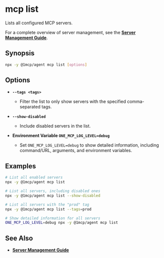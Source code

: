# mcp list

Lists all configured MCP servers.

For a complete overview of server management, see the **[Server Management Guide](../../guide/essentials/server-management)**.

## Synopsis

```bash
npx -y @1mcp/agent mcp list [options]
```

## Options

- **`--tags <tags>`**
  - Filter the list to only show servers with the specified comma-separated tags.

- **`--show-disabled`**
  - Include disabled servers in the list.

- **Environment Variable `ONE_MCP_LOG_LEVEL=debug`**
  - Set `ONE_MCP_LOG_LEVEL=debug` to show detailed information, including command/URL, arguments, and environment variables.

## Examples

```bash
# List all enabled servers
npx -y @1mcp/agent mcp list

# List all servers, including disabled ones
npx -y @1mcp/agent mcp list --show-disabled

# List all servers with the "prod" tag
npx -y @1mcp/agent mcp list --tags=prod

# Show detailed information for all servers
ONE_MCP_LOG_LEVEL=debug npx -y @1mcp/agent mcp list
```

## See Also

- **[Server Management Guide](../../guide/essentials/server-management)**
